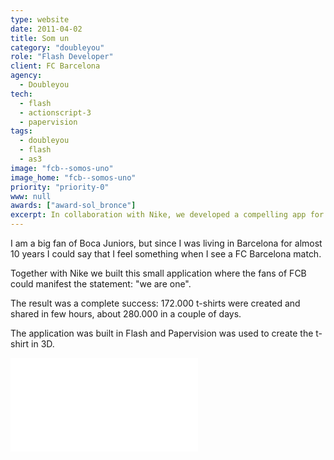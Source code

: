 ```yaml
---
type: website
date: 2011-04-02
title: Som un
category: "doubleyou"
role: "Flash Developer"
client: FC Barcelona
agency:
  - Doubleyou
tech:
  - flash
  - actionscript-3
  - papervision
tags:
  - doubleyou
  - flash
  - as3
image: "fcb--somos-uno"
image_home: "fcb--somos-uno"
priority: "priority-0"
www: null
awards: ["award-sol_bronce"]
excerpt: In collaboration with Nike, we developed a compelling app for FC Barcelona fans to unite under "we are one." Using Flash and Papervision, we created interactive 3D t-shirts. Over 172,000 t-shirts were generated and shared in hours, reaching around 280,000 in days. This project engaged fans and fostered unity among FC Barcelona supporters globally.
---
```


I am a big fan of Boca Juniors, but since I was living in Barcelona for almost 10 years I could say that I feel something when I see a FC Barcelona match.

Together with Nike we built this small application where the fans of FCB could manifest the statement: "we are one".

The result was a complete success: 172.000 t-shirts were created and shared in few hours, about 280.000 in a couple of days.

The application was built in Flash and Papervision was used to create the t-shirt in 3D.

<div class="video-wrapper">
<iframe src="//www.youtube.com/embed/nKFNOtTUxUk?rel=0&amp;showinfo=0&amp;vq=hd1080" frameborder="0" allowfullscreen></iframe>
</div>
